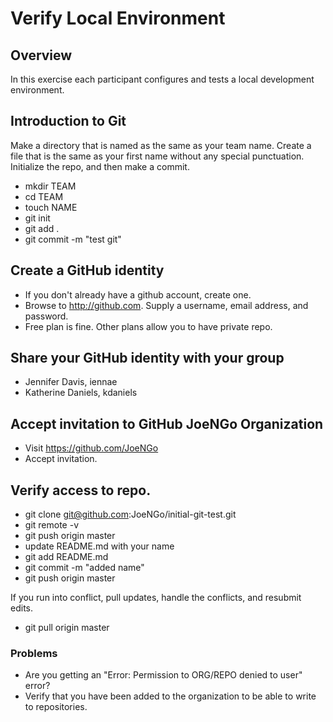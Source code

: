# Verify Local Environment

## Overview

In this exercise each participant configures and tests a local development environment.

## Introduction to Git

Make a directory that is named as the same as your team name. Create a file that is the same as your first name without any special punctuation. Initialize the repo, and then make a commit.

* mkdir TEAM
* cd TEAM
* touch NAME
* git init
* git add .
* git commit -m "test git"


## Create a GitHub identity

* If you don't already have a github account, create one.
* Browse to http://github.com. Supply a username, email address, and password.
* Free plan is fine. Other plans allow you to have private repo.

## Share your GitHub identity with your group

* Jennifer Davis, iennae
* Katherine Daniels, kdaniels

## Accept invitation to GitHub JoeNGo Organization

* Visit https://github.com/JoeNGo
* Accept invitation.

## Verify access to repo.

* git clone git@github.com:JoeNGo/initial-git-test.git
* git remote -v
* git push origin master
* update README.md with your name
* git add README.md
* git commit -m "added name"
* git push origin master

If you run into conflict, pull updates, handle the conflicts, and resubmit edits.

* git pull origin master


### Problems

* Are you getting an "Error: Permission to ORG/REPO denied to user" error?
 * Verify that you have been added to the organization to be able to write to repositories.

